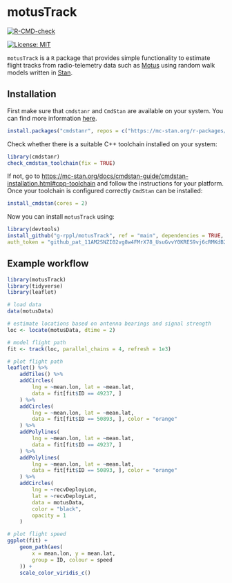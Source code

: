 # motusTrack

[![R-CMD-check](https://github.com/g-rppl/motusTrack/workflows/R-CMD-check/badge.svg)](https://github.com/g-rppl/motusTrack/actions)
<!-- [![codecov](https://codecov.io/gh/g-rppl/motusTrack/branch/main/graph/badge.svg)](https://app.codecov.io/gh/g-rppl/motusTrack) -->
[![License: MIT](https://img.shields.io/badge/License-MIT-green.svg)](https://github.com/g-rppl/motusTrack/blob/main/LICENSE)

`motusTrack` is a `R` package that provides simple functionality to estimate flight tracks from radio-telemetry data such as [Motus](https://motus.org/) using random walk models written in [Stan](https://mc-stan.org/).

## Installation

First make sure that `cmdstanr` and `CmdStan` are available on your system. You can find more information [here](https://mc-stan.org/cmdstanr/articles/cmdstanr.html).

```r
install.packages("cmdstanr", repos = c("https://mc-stan.org/r-packages/", getOption("repos")))
```

Check whether there is a suitable C++ toolchain installed on your system:

```r
library(cmdstanr)
check_cmdstan_toolchain(fix = TRUE)
```

If not, go to <https://mc-stan.org/docs/cmdstan-guide/cmdstan-installation.html#cpp-toolchain> and follow the instructions for your platform. Once your toolchain is configured correctly `CmdStan` can be installed:

```r
install_cmdstan(cores = 2)
```

Now you can install `motusTrack` using:

```r
library(devtools)
install_github("g-rppl/motusTrack", ref = "main", dependencies = TRUE,
auth_token = "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")
```

## Example workflow
    
```r
library(motusTrack)
library(tidyverse)
library(leaflet)

# load data
data(motusData)

# estimate locations based on antenna bearings and signal strength
loc <- locate(motusData, dtime = 2)

# model flight path
fit <- track(loc, parallel_chains = 4, refresh = 1e3)

# plot flight path
leaflet() %>%
    addTiles() %>%
    addCircles(
        lng = ~mean.lon, lat = ~mean.lat,
        data = fit[fit$ID == 49237, ]
    ) %>%
    addCircles(
        lng = ~mean.lon, lat = ~mean.lat,
        data = fit[fit$ID == 50893, ], color = "orange"
    ) %>%
    addPolylines(
        lng = ~mean.lon, lat = ~mean.lat,
        data = fit[fit$ID == 49237, ]
    ) %>%
    addPolylines(
        lng = ~mean.lon, lat = ~mean.lat,
        data = fit[fit$ID == 50893, ], color = "orange"
    ) %>%
    addCircles(
        lng = ~recvDeployLon,
        lat = ~recvDeployLat,
        data = motusData,
        color = "black",
        opacity = 1
    )

# plot flight speed
ggplot(fit) +
    geom_path(aes(
        x = mean.lon, y = mean.lat,
        group = ID, colour = speed
    )) +
    scale_color_viridis_c()
```